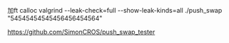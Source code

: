 加ft calloc
valgrind --leak-check=full --show-leak-kinds=all ./push_swap "54545454545456456454564"

https://github.com/SimonCROS/push_swap_tester  
